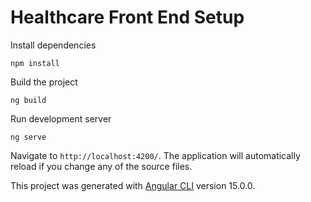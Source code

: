 # Healthcare Front End Setup

Install dependencies

```
npm install
```

Build the project
```
ng build
```

Run development server
```
ng serve
```

Navigate to `http://localhost:4200/`. The application will automatically reload if you change any of the source files.

This project was generated with [Angular CLI](https://github.com/angular/angular-cli) version 15.0.0.
